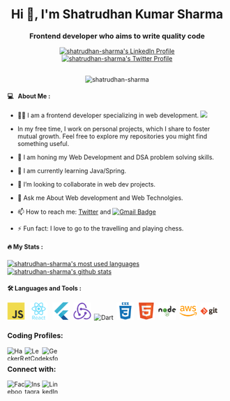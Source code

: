 <h1 align="center">Hi 👋, I'm Shatrudhan Kumar Sharma</h1>
<h3 align="center">Frontend developer who aims to write quality code</h3>

<div align="center">
  <a href="https://www.linkedin.com/in/shatrudhan-sharma/">
    <img
      src="https://img.shields.io/badge/LinkedIn-blue?style=for-the-badge&logo=linkedin&logoColor=white" alt="shatrudhan-sharma's LinkedIn Profile"
      alt="LinkedIn Badge"
    />
  </a>
  <a href="https://twitter.com/">
    <img
      src="https://img.shields.io/badge/Twitter-blue?style=for-the-badge&logo=twitter&logoColor=white" alt="shatrudhan-sharma's Twitter Profile"
      alt="Twitter Badge"
    />
  </a>
  <br /><br />
  <p>
    <img
      src="https://komarev.com/ghpvc/?username=shatrudhan-sharma"
      alt="shatrudhan-sharma"
    />
  </p>
</div>

#### 💻 &nbsp; About Me :

- 👨‍💻 I am a frontend developer specializing in web development.
  <img
    src="https://media.giphy.com/media/WUlplcMpOCEmTGBtBW/giphy.gif"
    width="30"
  />

- In my free time, I work on personal projects, which I share to foster mutual growth. Feel free to explore my repositories you might find something useful.
- 🔭 I am honing my Web Development and DSA problem solving skills.
- 🌱 I am currently learning Java/Spring.
- 👯 I’m looking to collaborate in web dev projects.
- 💬 Ask me About Web development and Web Technolgies.
- 📫 How to reach me: [Twitter](https://twitter.com/shatrudhan-sharma_anshu_) and [![Gmail Badge](https://img.shields.io/badge/-Gmail-c14438?style=flat-square&logo=Gmail&logoColor=white&link=mailto:shatrudhan-sharmaks9199@gmail.com)](mailto:shatrudhansharma325@gmail.com)
- ⚡ Fun fact: I love to go to the travelling and playing chess.

#### :fire: My Stats :

<a href="https://github.com/shatrudhan-sharma-Sharma/github-readme-stats">
  <img
    align="center"
    src="https://github-readme-stats.vercel.app/api/top-langs/?username=shatrudhan-sharmaanshu&theme=radical&hide=glsl" alt="shatrudhan-sharma's most used languages"
    width="205"
    alt="shatrudhan-sharma's most used languages"
  />
</a>
<a href="https://github.com/shatrudhan-sharma-Sharma/github-readme-stats">
  <img
    align="center"
    src="https://github-readme-stats.vercel.app/api?username=shatrudhan-sharmaanshu&show_icons=true&theme=radical&line_height=27" alt="shatrudhan-sharma's github stats"
    width="350"
    alt="shatrudhan-sharma's github stats"
  />
</a>

#### :hammer_and_wrench: Languages and Tools :

<div>
   <img
    src="https://github.com/devicons/devicon/blob/master/icons/javascript/javascript-original.svg"
    title="JavaScript"
    alt="JavaScript"
    width="40"
    height="40"
  /> &nbsp;
  <img
    src="https://github.com/devicons/devicon/blob/master/icons/react/react-original-wordmark.svg"
    title="React"
    alt="React"
    width="40"
    height="40"
  /> &nbsp;
  <img
    src="https://github.com/devicons/devicon/blob/master/icons/flutter/flutter-original.svg"
    title="Flutter"
    alt="Flutter"
    width="40"
    height="40"
  />&nbsp;
  <img
    src="https://github.com/devicons/devicon/blob/master/icons/redux/redux-original.svg"
    title="Redux"
    alt="Redux "
    width="40"
    height="40"
  />&nbsp;
  <img
    src="https://github.com/devicons/devicon/blob/master/icons/dart/dart.svg"
    title="Dart"
    alt="Dart"
    width="40"
    height="40"
  />&nbsp;
  <img
    src="https://github.com/devicons/devicon/blob/master/icons/css3/css3-plain-wordmark.svg"
    title="CSS3"
    alt="CSS"
    width="40"
    height="40"
  />&nbsp;
  <img
    src="https://github.com/devicons/devicon/blob/master/icons/html5/html5-original.svg"
    title="HTML5"
    alt="HTML"
    width="40"
    height="40"
  />&nbsp;
  <img
    src="https://github.com/devicons/devicon/blob/master/icons/nodejs/nodejs-original-wordmark.svg"
    title="NodeJS"
    alt="NodeJS"
    width="40"
    height="40"
  />&nbsp;
  <img
    src="https://github.com/devicons/devicon/blob/master/icons/amazonwebservices/amazonwebservices-plain-wordmark.svg"
    title="AWS"
    alt="AWS"
    width="40"
    height="40"
  />&nbsp;
  <img
    src="https://github.com/devicons/devicon/blob/master/icons/git/git-original-wordmark.svg"
    title="Git"
    alt="Git"
    width="40"
    height="40"
  />
</div>

<h3 align="left">Coding Profiles:</h3>
<div align="left">
  <a
    href="https://www.hackerrank.com/profile/shatrudhan-sharmaks9199"
    target="_blank"
    rel="noopener noreferrer"
  >
    <img
      align="left"
      src="https://raw.githubusercontent.com/rahuldkjain/github-profile-readme-generator/master/src/images/icons/Social/hackerrank.svg"
      alt="HackerRank - shatrudhan-sharma Anshu"
      title="HackerRank"
      height="30"
      width="40"
    />
  </a>
  <a
    href="https://leetcode.com/u/shatrudhan-sharma_Anshu/"
    target="_blank"
    rel="noopener noreferrer"
  >
    <img
      align="left"
      src="https://raw.githubusercontent.com/rahuldkjain/github-profile-readme-generator/master/src/images/icons/Social/leet-code.svg"
      alt="LeetCode - shatrudhan-sharma Anshu"
      title="LeetCode"
      height="30"
      width="40"
    />
  </a>
  <a
    href="https://www.geeksforgeeks.org/user/shatrudhan-sharmaks9199/?utm_source=geeksforgeeks&utm_medium=my_profile&utm_campaign=auth_user"
    target="_blank"
    rel="noopener noreferrer"
  >
    <img
      align="left"
      src="https://raw.githubusercontent.com/rahuldkjain/github-profile-readme-generator/master/src/images/icons/Social/geeks-for-geeks.svg"
      alt="GeeksforGeeks - shatrudhan-sharma Anshu"
      title="GeeksforGeeks"
      height="30"
      width="40"
    />
  </a>
</div>
&nbsp;&nbsp;
<h3 align="left">Connect with:</h3>
<div align="left">
<a
href=""
target="_blank"
rel="noopener noreferrer"
>
<img
  align="left"
  src="https://www.facebook.com/images/fb_icon_325x325.png"
  alt="Facebook - shatrudhan-sharma Kumar"
  title="Facebook"
  height="30"
  width="40"
/>
</a>
<a
href="https://www.instagram.com/shatrudhan-sharma_anshu_/"
target="_blank"
rel="noopener noreferrer"
>
<img
  align="left"
  src="https://raw.githubusercontent.com/rahuldkjain/github-profile-readme-generator/master/src/images/icons/Social/instagram.svg"
  alt="Instagram - shatrudhan-sharma Anshu"
  title="Instagram"
  height="30"
  width="40"
/>
</a>
<a
href="https://www.linkedin.com/in/shatrudhan-sharmaanshu/"
target="_blank"
rel="noopener noreferrer"
>
<img
  align="left"
  src="https://raw.githubusercontent.com/rahuldkjain/github-profile-readme-generator/master/src/images/icons/Social/linked-in-alt.svg"
  alt="LinkedIn - shatrudhan-sharma Anshu"
  title="LinkedIn"
  height="30"
  width="40"
/>
</a>
</div>
